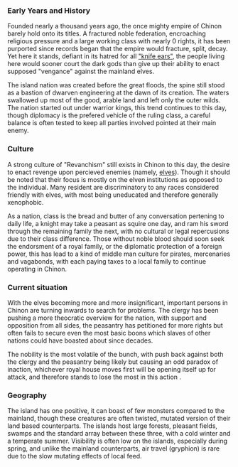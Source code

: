 ### Early Years and History

Founded nearly a thousand years ago, the once mighty empire of Chinon barely hold onto its titles. A fractured noble federation, encroaching religious pressure and a large working class with nearly 0 rights, it has been purported since records began that the empire would fracture, split, decay. Yet here it stands, defiant in its hatred for all ["knife ears"](obsidian://open?vault=Aulien&file=Regions%2FThe%20Ailing%20Isles%20(Far%20North%20East)%2FThe%20Elven%20Remenants%2FOverview), the people living here would sooner court the dark gods than give up their ability to enact supposed "vengance" against the mainland elves.

The island nation was created before the great floods, the spine still stood as a bastion of dwarven engineering at the dawn of its creation. The waters swallowed up most of the good, arable land and left only the outer wilds. The nation started out under warrior kings, this trend continues to this day, though diplomacy is the prefered vehicle of the ruling class, a careful balance is often tested to keep all parties involved pointed at their main enemy.

### Culture

A strong culture of "Revanchism" still exists in Chinon to this day, the desire to enact revenge upon percieved enemies (namely, [elves](obsidian://open?vault=Aulien&file=Regions%2FThe%20Ailing%20Isles%20(Far%20North%20East)%2FThe%20Elven%20Remenants%2FOverview)). Though it should be noted that their focus is mostly on the elven institutions as opposed to the individual. Many resident are discriminatory to any races considered friendly with elves, with most being uneducated and therefore generally xenophobic.

As a nation, class is the bread and butter of any conversation pertening to daily life, a knight may take a peasant as squire one day, and ram his sword through the remaining family the next, with no cultural or legal repercusions due to their class difference. Those without noble blood should soon seek the endorsment of a royal family, or the diplomatic protection of a foreign power, this has lead to a kind of middle man culture for pirates, mercenaries and vagabonds, with each paying taxes to a local family to continue operating in Chinon. 

### Current situation

With the elves becoming more and more insignificant, important persons in Chinon are turning inwards to search for problems. The clergy has been pushing a more theocratic overview for the nation, with support and opposition from all sides, the peasantry has petitioned for more rights but often fails to secure even the most basic boons which slaves of other nations could have boasted about since decades. 

The nobility is the most volatile of the bunch, with push back against both the clergy and the peasantry being likely but causing an odd paradox of inaction, whichever royal house moves first will be opening itself up for attack, and therefore stands to lose the most in this action .

### Geography

The island has one positive, it can boast of few monsters compared to the mainland, though these creatures are often twisted, mutated version of their land based counterparts. The islands host large forests, pleasant fields, swamps and the standard array between these three, with a cold winter and a temperate summer. Visibility is often low on the islands, especially during spring, and unlike the mainland counterparts, air travel (gryphion) is rare due to the slow mutating effects of local feed.

